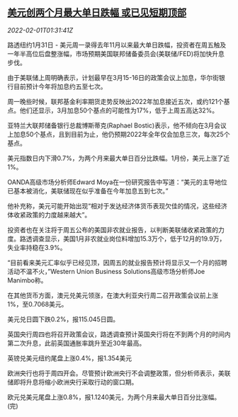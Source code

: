 <!--1643680863000-->
[美元创两个月最大单日跌幅 或已见短期顶部](https://cn.reuters.com/article/global-fx-market-ny-0201-idCNKBS2K628D)
------

<div><i>2022-02-01T01:31:41Z</i></div><p>路透纽约1月31日 - 美元周一录得去年11月以来最大单日跌幅，投资者在周五触及一年半高位后盘整涨幅，市场预期美国联邦储备委员会(美联储/FED)将加快升息步伐。</p><p>由于美联储上周明确表示，计划最早在3月15-16日的政策会议上加息，华尔街银行目前预计今年将加息约五至七次。</p><p>周一晚些时候，联邦基金利率期货走势反映出2022年加息接近五次，或约121个基点。他们还显示，3月加息50个基点的可能性为17%，低于上周五高达32%。</p><p>亚特兰大联邦储备银行总裁博斯蒂克(Raphael Bostic)表示，他不倾向在3月会议上加息50个基点，且到目前为止，他仍预期2022年全年仅会加息三次，每次25个基点。</p><p>美元指数日内下滑0.7%，为两个月来最大单日百分比跌幅。1月份，美元上涨了近1%。</p><p>OANDA高级市场分析师Edward Moya在一份研究报告中写道：“美元的主导地位已基本被消化，美联储现在似乎准备在今年加息五到七次。”</p><p>他补充称，美元可能开始出现“相对于发达经济体货币表现欠佳的情况，这些经济体收紧政策的力度越来越大”。</p><p>投资者也在关注将于周五公布的美国非农就业报告，以判断美联储收紧政策的力度。路透调查显示，美国1月非农就业岗位料增加15.3万个，低于12月的19.9万，失业率持稳在3.9%。</p><p>“目前看来美元汇率似乎已经见顶，因周五的就业报告预计将显示又一个月的招聘活动不温不火，”Western Union Business Solutions高级市场分析师Joe Manimbo称。</p><p>在其他货币方面，澳元兑美元领涨，在澳大利亚央行周二召开政策会议前上涨1%，至0.7068美元。</p><p>美元兑日圆下跌0.2%，报115.045日圆。</p><p>英国央行周四也将召开政策会议，路透调查预计英国央行将在不到两个月的时间内第二次升息，此前英国通胀率跳升至近30年最高。</p><p>英镑兑美元纽约尾盘上涨0.4%，报1.354美元</p><p>欧洲央行也将于周四开会。尽管预计欧洲央行不会调整政策，但分析师表示，美联储即将升息将缩小欧洲央行采取行动的窗口期。</p><p>欧元兑美元尾盘上涨0.8%，报1.1240美元，为两个月来最大单日百分比涨幅。(完)</p>
